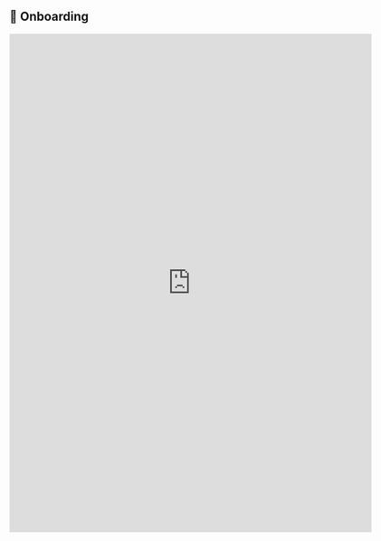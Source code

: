 <style>
  iframe{
    width: revert-layer;
    height: revert-layer;
    min-height: 720px;
  }
  
  @media (max-width: 575.98px){
  iframe{
    width: 100%;
    width: -moz-available;
    width: -webkit-fill-available;
    width: fill-available;
  }
  }
</style>



## 👋 Onboarding

<iframe src="https://docs.google.com/forms/d/e/1FAIpQLSci89eIjnlL1rxRal9bf5YhTJESpMFBYg4mlTpb8WOBUDKpOg/viewform?embedded=true" width="640" height="880" frameborder="0" marginheight="0" marginwidth="0">Loading…</iframe>

